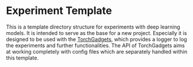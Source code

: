 # Experiment Template
This is a template directory structure for experiments with deep learning models.
It is intended to serve as the base for a new project.
Especially it is designed to be used with the [TorchGadgets](https://github.com/LDenninger/TorchGadgets), which provides a logger to log the experiments and further functionalities.
The API of TorchGadgets aims at working completely with config files which are separately handled within this template.